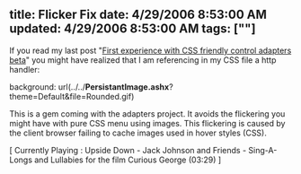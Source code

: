 title: Flicker Fix
date: 4/29/2006 8:53:00 AM
updated: 4/29/2006 8:53:00 AM
tags: [""]
---
If you read my last post "[First 
experience with CSS friendly control adapters beta](http://weblogs.asp.net/lkempe/archive/2006/04/29/444390.aspx)" you might have realized 
that I am referencing in my CSS file a http handler:

background: 
url(../../**PersistantImage.ashx**?theme=Default&file=Rounded.gif)

This is a gem coming with the adapters project. It avoids the flickering you 
might have with pure CSS menu using images. This flickering is caused by the 
client browser failing to cache images used in hover styles (CSS). 

[ Currently Playing : Upside Down - Jack Johnson and Friends - 
Sing-A-Longs and Lullabies for the film Curious George (03:29) 
]
